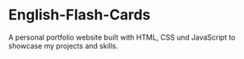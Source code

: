 # English-Flash-Cards
A personal portfolio website built with HTML, CSS und JavaScript to showcase my projects and skills.
